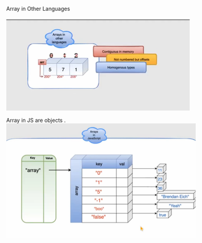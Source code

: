 Array in Other Languages

![alt text](image.png)

Array in JS are objects .
![alt text](image-1.png)

